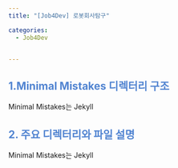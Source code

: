 ```yaml
---
title: "[Job4Dev] 로봇회사탐구"

categories:
  - Job4Dev


---
```



## <span style="color:rgb(81, 132, 209) ;"> 1.Minimal Mistakes 디렉터리 구조
Minimal Mistakes는 Jekyll
<br>

## <span style="color:rgb(81, 132, 209) ;"> 2. 주요 디렉터리와 파일 설명
Minimal Mistakes는 Jekyll